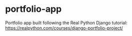 # portfolio-app
Portfolio app built following the Real Python Django tutorial: https://realpython.com/courses/django-portfolio-project/

